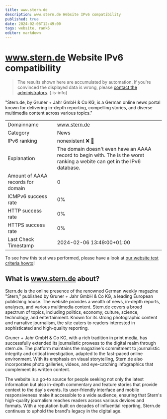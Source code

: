```yaml
---
title: www.stern.de
description: www.stern.de Website IPv6 compatibility
published: true
date: 2024-02-06T12:49:00
tags: website, rank6
editor: markdown
---
```


# www.stern.de Website IPv6 compatibility

> The results shown here are accumulated by automation. If you're convinced the displayed data is wrong, please [contact the administrators](/howto/chat). 
{.is-info}

"Stern.de, by Gruner + Jahr GmbH & Co KG, is a German online news portal known for delivering in-depth reporting, compelling stories, and diverse multimedia content across various topics."


|   |   |
| - | - |
| Domainname | www.stern.de
| Category | News |
| IPv6 ranking | nonexistent :x: [🔗](/howto/ranking) |
| Explanation | The domain doesn't even have an AAAA record to begin with. The is the worst ranking a webite can get in the IPv6 database. |
| Amount of AAAA records for domain | 0 |
| ICMPv6 success rate | 0%|
| HTTP success rate | 0% |
| HTTPS success rate | 0% |
| Last Check Timestamp | 2024-02-06 13:49:00+01:00 |

To see how this test was performed, please have a look at [our website test criteria howto](/howto/testcriteria/website)!


## What is www.stern.de about?
Stern.de is the online presence of the renowned German weekly magazine "Stern," published by Gruner + Jahr GmbH & Co KG, a leading European publishing house. The website provides a wealth of news, in-depth reports, analyses, and various multimedia content. Stern.de covers a broad spectrum of topics, including politics, economy, culture, science, technology, and entertainment. Known for its strong photographic content and narrative journalism, the site caters to readers interested in sophisticated and high-quality reporting. 

Gruner + Jahr GmbH & Co KG, with a rich tradition in print media, has successfully extended its journalistic prowess to the digital realm through stern.de. The platform maintains the magazine's commitment to journalistic integrity and critical investigation, adapted to the fast-paced online environment. With its emphasis on visual storytelling, Stern.de also incorporates photo galleries, videos, and eye-catching infographics that complement its written content.

The website is a go-to source for people seeking not only the latest information but also in-depth commentary and feature stories that provide context to the day's events. Its user-friendly interface and mobile responsiveness make it accessible to a wide audience, ensuring that Stern's high-quality journalism reaches readers across various devices and formats. With a reputation built on decades of influential reporting, Stern.de continues to uphold the brand's legacy in the digital age.


